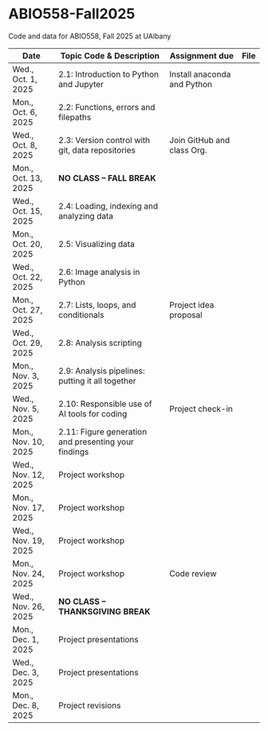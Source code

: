 # ABIO558-Fall2025
Code and data for ABIO558, Fall 2025 at UAlbany

| Date               | Topic Code & Description                                | Assignment due | File |
|--------------------|---------------------------------------------------------|-------------|------|
| Wed., Oct. 1, 2025 | 2.1: Introduction to Python and Jupyter                 |Install anaconda and Python             |      |
| Mon., Oct. 6, 2025 | 2.2: Functions, errors and filepaths                    |             |      |
| Wed., Oct. 8, 2025 | 2.3: Version control with git, data repositories        |Join GitHub and class Org.             |      |
| Mon., Oct. 13, 2025| **NO CLASS – FALL BREAK**                               |             |      |
| Wed., Oct. 15, 2025| 2.4: Loading, indexing and analyzing data               |             |      |
| Mon., Oct. 20, 2025| 2.5: Visualizing data                                   |             |      |
| Wed., Oct. 22, 2025| 2.6: Image analysis in Python                           |             |      |
| Mon., Oct. 27, 2025| 2.7: Lists, loops, and conditionals                     |Project idea proposal   |      |
| Wed., Oct. 29, 2025| 2.8: Analysis scripting                                 |             |      |
| Mon., Nov. 3, 2025 | 2.9: Analysis pipelines: putting it all together        |             |      |
| Wed., Nov. 5, 2025 | 2.10: Responsible use of AI tools for coding            |Project check-in |      |
| Mon., Nov. 10, 2025| 2.11: Figure generation and presenting your findings    |             |      |
| Wed., Nov. 12, 2025| Project workshop                                        |             |      |
| Mon., Nov. 17, 2025| Project workshop                                        |             |      |
| Wed., Nov. 19, 2025| Project workshop                                        |             |      |
| Mon., Nov. 24, 2025| Project workshop                                        |Code review  |      |
| Wed., Nov. 26, 2025| **NO CLASS – THANKSGIVING BREAK**                       |             |      |
| Mon., Dec. 1, 2025 | Project presentations                                   |             |      |
| Wed., Dec. 3, 2025 | Project presentations                                   |             |      |
| Mon., Dec. 8, 2025 | Project revisions                                       |             |      |
